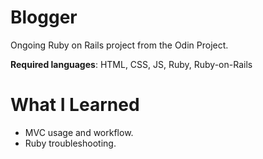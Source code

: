 # Blogger

Ongoing Ruby on Rails project from the Odin Project. 

**Required languages**: HTML, CSS, JS, Ruby, Ruby-on-Rails

# What I Learned

* MVC usage and workflow. 
* Ruby troubleshooting. 

